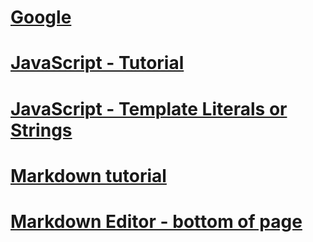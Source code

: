 #  [Google](https://google.com)
#  [JavaScript - Tutorial](/Javascript%20from%20Beginner%20to%20Professional.pdf)
#  [JavaScript - Template Literals or Strings](https://wesbos.com/template-strings-html)
#  [Markdown tutorial](https://youtu.be/_PPWWRV6gbA?si=Bzb1w-Kr0nC_UhHv)
#  [Markdown Editor - bottom of page](https://blog.webdevsimplified.com/2023-06/markdown-crash-course/)
